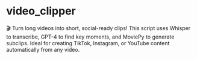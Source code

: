 # video_clipper
🎬 Turn long videos into short, social-ready clips! This script uses Whisper to transcribe, GPT-4 to find key moments, and MoviePy to generate subclips. Ideal for creating TikTok, Instagram, or YouTube content automatically from any video.
